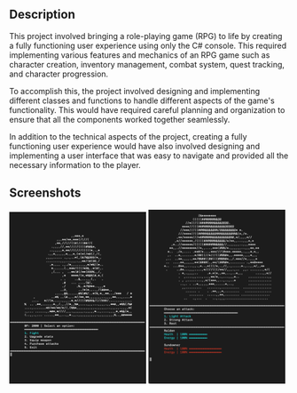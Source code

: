 ## Description
<p>
	This project involved bringing a role-playing game (RPG) to life by creating a fully functioning user experience using only the C# console. This required implementing various features and mechanics of an RPG game such as character creation, inventory management, combat system, quest tracking, and character progression.
</p>
<p>
	To accomplish this, the project involved designing and implementing different classes and functions to handle different aspects of the game's functionality. This would have required careful planning and organization to ensure that all the components worked together seamlessly.
</p>
<p>
    In addition to the technical aspects of the project, creating a fully functioning user experience would have also involved designing and implementing a user interface that was easy to navigate and provided all the necessary information to the player.
</p>

## Screenshots
<div>
    <img src="Images/Screenshot1.png" style="width:49%;"></img>
    <img src="Images/Screenshot3.png" style="width:49%;"></img>
</div>